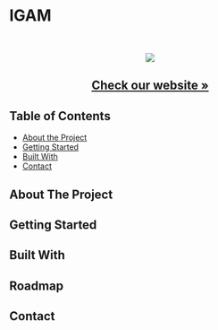 # IGAM

<br />

<p align = "center">
  <img src=  />
</p>
  <h2 align="center"><a href=''><strong>Check our website »</strong></a>

<!-- TABLE OF CONTENTS -->

## Table of Contents

- [About the Project](#about-the-project)
- [Getting Started](#getting-started)
- [Built With](#built-with)
- [Contact](#contact)

<!-- ABOUT THE PROJECT -->

## About The Project




<!-- GETTING STARTED -->

## Getting Started



## Built With





## Roadmap





## Contact

